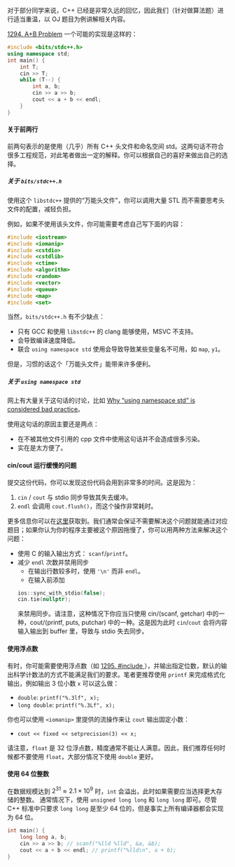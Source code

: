 对于部分同学来说，C++ 已经是非常久远的回忆，因此我们（针对做算法题）进行适当重温，以 OJ 题目为例讲解相关内容。

[1294. A+B Problem](https://acm.sjtu.edu.cn/OnlineJudge/problem?problem_id=1294) 一个可能的实现是这样的：
```cpp
#include <bits/stdc++.h>
using namespace std;
int main() {
    int T;
    cin >> T;
    while (T--) {
        int a, b;
        cin >> a >> b;
        cout << a + b << endl;
    } 
}
```
#### 关于前两行
前两句表示的是使用（几乎）所有 C++ 头文件和命名空间 std。这两句话不符合很多工程规范，对此笔者做出一定的解释。你可以根据自己的喜好来做出自己的选择。
##### 关于 `bits/stdc++.h`
使用这个 `libstdc++` 提供的“万能头文件”，你可以调用大量 STL 而不需要思考头文件的配置，减轻负担。

例如，如果不使用该头文件，你可能需要考虑自己写下面的内容：
```cpp
#include <iostream>
#include <iomanip>
#include <cstdio>
#include <cstdlib>
#include <ctime>
#include <algorithm>
#include <random>
#include <vector>
#include <queue>
#include <map>
#include <set>
```
当然，`bits/stdc++.h` 有不少缺点：

* 只有 GCC 和使用 `libstdc++` 的 clang 能够使用，MSVC 不支持。
* 会导致编译速度降低。
* 联合 `using namespace std` 使用会导致导致某些变量名不可用，如 `map`, `y1`。

但是，习惯的话这个「万能头文件」能带来许多便利。

##### 关于 `using namespace std`
网上有大量关于这句话的讨论，比如 [Why “using namespace std” is considered bad practice](https://www.geeksforgeeks.org/using-namespace-std-considered-bad-practice/)。

使用这句话的原因主要还是两点：

* 在不被其他文件引用的 cpp 文件中使用这句话并不会造成很多污染。
* 实在是太方便了。

#### cin/cout 运行缓慢的问题

提交这份代码，你可以发现这份代码会用到非常多的时间。这是因为：

1. `cin` / `cout` 与 stdio 同步导致其失去缓冲。
2. `endl` 会调用 `cout.flush()`，而这个操作非常耗时。

更多信息你可以在[这里](https://en.cppreference.com/w/cpp/io/manip/endl)获取到。我们通常会保证不需要解决这个问题就能通过对应题目；如果你认为你的程序主要被这个原因拖慢了，你可以用两种方法来解决这个问题：

* 使用 C 的输入输出方式： `scanf`/`printf`。
* 减少 `endl` 次数并禁用同步
    * 在输出行数较多时，使用 `'\n'` 而非 `endl`。
    * 在输入前添加
    ```cpp
    ios::sync_with_stdio(false);
    cin.tie(nullptr);
    ```
    来禁用同步。请注意，这种情况下你应当只使用 cin/(scanf, getchar) 中的一种，cout/(printf, puts, putchar) 中的一种。这是因为此时 `cin`/`cout` 会将内容输入输出到 buffer 里，导致与 stdio 失去同步。
    


#### 使用浮点数

有时，你可能需要使用浮点数（如 [1295. #include <random>](https://acm.sjtu.edu.cn/OnlineJudge/problem?problem_id=1295)），并输出指定位数，默认的输出科学计数法的方式不能满足我们的要求。笔者更推荐使用 `printf` 来完成格式化输出，例如输出 3 位小数 `x` 可以这么做：

* `double`: `printf("%.3lf", x);`
* `long double`: `printf("%.3Lf", x);`
    
你也可以使用 `<iomanip>` 里提供的流操作来让 `cout` 输出固定小数：

* `cout << fixed << setprecision(3) << x;`

请注意，`float` 是 32 位浮点数，精度通常不能让人满意。因此，我们推荐任何时候都不要使用 `float`，大部分情况下使用 `double` 更好。

#### 使用 64 位整数
在数据规模达到 $2^{31} \approx 2.1 \times 10^9$ 时，`int` 会溢出，此时如果需要应当选择更大存储的整数。
通常情况下，使用 `unsigned long long` 和 `long long` 即可。尽管 C++ 标准中只要求 `long long` 是至少 64 位的，但是事实上所有编译器都会实现为 64 位。

```cpp
int main() {
    long long a, b;
    cin >> a >> b; // scanf("%lld %lld", &a, &b);
    cout << a + b << endl; // printf("%lld\n", a + b);
}
```